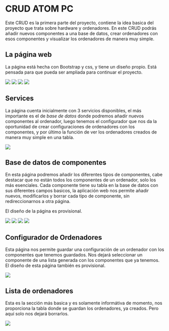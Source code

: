 # CRUD ATOM PC

Este CRUD es la primera parte del proyecto, contiene la idea basica del proyecto que trata sobre hardware y ordenadores.
En este CRUD podrás añadir nuevos componentes a una base de datos, crear ordenadores con esos componentes y visualizar los ordenadores de manera muy simple.

## La página web

La página está hecha con Bootstrap y css, y tiene un diseño propio. Está pensada para que pueda ser ampliada para continuar el proyecto.


<img src="img/main.PNG">
<img src="img/services.PNG">
<img src="img/media.PNG">
<img src="img/footer.PNG">

## Services

La página cuenta inicialmente con 3 servicios disponibles, el más importante es el de <i>base de datos</i> donde podremos añadir nuevos componentes al ordenador,
luego tenemos el configurador que nos da la oportunidad de crear configuraciones de ordenadores con los componentes, y por último la función de ver los ordenadores
creados de manera muy simple en una tabla.

<img src="img/services.PNG">

## Base de datos de componentes

En esta página podremos añadir los diferentes tipos de componentes, cabe destacar que no están todos los componentes de un ordenador, solo los más esenciales.
Cada componente tiene su tabla en la base de datos con sus diferentes campos basicos, la aplicación web nos permite añadir nuevos, modificarlos y borrar cada tipo de componente, 
sin redireccionarnos a otra página.

El diseño de la página es provisional.

<img src="img/bd1.PNG"> 
<img src="img/bd4.PNG">
<img src="img/bd3.PNG"> 
<img src="img/bd2.PNG">



## Configurador de Ordenadores

Esta página nos permite guardar una configuración de un ordenador con los componentes que tenemos guardados.
Nos dejará seleccionar un componente de una lista generada con los componentes que ya tenemos. El diseño de esta página también es provisional. 

<img style="margin: auto" src="img/config.PNG">

## Lista de ordenadores

Esta es la sección más basica y es solamente informátiva de momento, nos proporciona la tabla donde se guardan los ordenadores, ya creados.
Pero aquí solo nos dejará borrarlos.

<img src="img/list.PNG">
